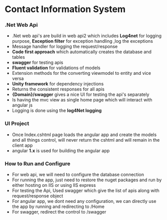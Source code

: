  
# Contact Information System

### .Net Web Api
- .Net web api's are build in web api2 which includes **Log4net** for logging purpose, **Exception filter** for exception handling ,log the exceptions
- Message handler for logging the request/response
- **Code first approach** which automatically creates the database and tables
- **swagger** for testing apis
- **Fluent validation** for validations of models
- Extension methods for the converting viewmodel to entity and vice versa
- **Unity framework**  for dependency injections
- Returns the consistent responses for all apis
- **{Domain}/swagger** gives a nice UI for testing the api's separately
- Is having the mvc view as single home page which will interact with angular js
- Logging  is done using the **log4Net logging**

### UI Project
- Once Index.cshtml page loads the angular app and create the models and all things control, will never return the cshtml and will remain in the client app
- angular **1.x** is used for building the angular app
 

### How to Run and Configure
- For web api, we will need to configure the database connection
- For running the app, just need to restore the nuget packages and run by either hosting on IIS or using IIS express
- For testing the Api, Used swagger which give the list of apis along with request/response object 
- For angular app, we dont need any configuration, we can directly use the app by running and redirecting to /Home
- For swagger, redirect the control to /swagger
